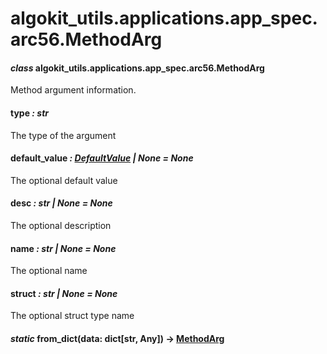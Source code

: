 # algokit_utils.applications.app_spec.arc56.MethodArg

#### *class* algokit_utils.applications.app_spec.arc56.MethodArg

Method argument information.

#### type *: str*

The type of the argument

#### default_value *: [DefaultValue](DefaultValue.md#algokit_utils.applications.app_spec.arc56.DefaultValue) | None* *= None*

The optional default value

#### desc *: str | None* *= None*

The optional description

#### name *: str | None* *= None*

The optional name

#### struct *: str | None* *= None*

The optional struct type name

#### *static* from_dict(data: dict[str, Any]) → [MethodArg](#algokit_utils.applications.app_spec.arc56.MethodArg)
